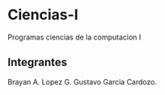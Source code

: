 # Ciencias-I
Programas ciencias de la computacion I

## Integrantes
Brayan A. Lopez G.
Gustavo Garcia Cardozo.
